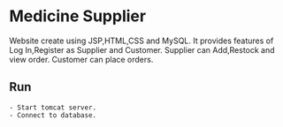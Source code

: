 # Medicine Supplier

Website create using JSP,HTML,CSS and MySQL.
It provides features of Log In,Register as Supplier and Customer.
Supplier can Add,Restock and view order.
Customer can place orders.

## Run

```
- Start tomcat server.
- Connect to database.
```

